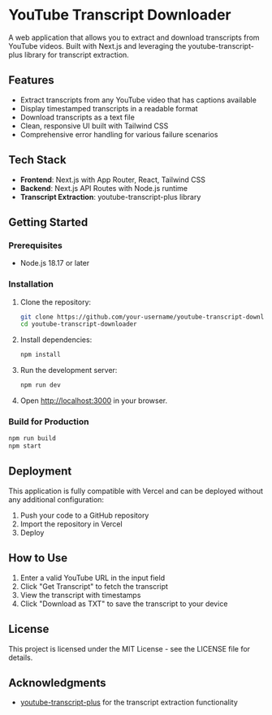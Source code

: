 # YouTube Transcript Downloader

A web application that allows you to extract and download transcripts from YouTube videos. Built with Next.js and leveraging the youtube-transcript-plus library for transcript extraction.

## Features

- Extract transcripts from any YouTube video that has captions available
- Display timestamped transcripts in a readable format
- Download transcripts as a text file
- Clean, responsive UI built with Tailwind CSS
- Comprehensive error handling for various failure scenarios

## Tech Stack

- **Frontend**: Next.js with App Router, React, Tailwind CSS
- **Backend**: Next.js API Routes with Node.js runtime
- **Transcript Extraction**: youtube-transcript-plus library

## Getting Started

### Prerequisites

- Node.js 18.17 or later

### Installation

1. Clone the repository:
   ```bash
   git clone https://github.com/your-username/youtube-transcript-downloader.git
   cd youtube-transcript-downloader
   ```

2. Install dependencies:
   ```bash
   npm install
   ```

3. Run the development server:
   ```bash
   npm run dev
   ```

4. Open [http://localhost:3000](http://localhost:3000) in your browser.

### Build for Production

```bash
npm run build
npm start
```

## Deployment

This application is fully compatible with Vercel and can be deployed without any additional configuration:

1. Push your code to a GitHub repository
2. Import the repository in Vercel
3. Deploy

## How to Use

1. Enter a valid YouTube URL in the input field
2. Click "Get Transcript" to fetch the transcript
3. View the transcript with timestamps
4. Click "Download as TXT" to save the transcript to your device

## License

This project is licensed under the MIT License - see the LICENSE file for details.

## Acknowledgments

- [youtube-transcript-plus](https://github.com/ericmmartin/youtube-transcript-plus) for the transcript extraction functionality 